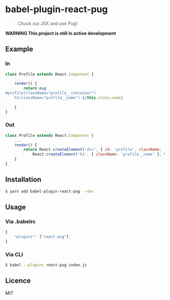 # babel-plugin-react-pug

> Chuck out JSX and use Pug!

**WARNING This project is still in active development**

## Example

### In

```js
class Profile extends React.Component {
    ...
    render() {
        return pug`
#profile(className="profile__container")
    h1(className="profile__name") ${this.state.name}
`
    }
}
```

### Out

```js
class Profile extends React.Component {
    ...
    render() {
        return React.createElement('div', { id: 'profile', className: 'profile__container' },
            React.createElement('h1', { className: 'profile__name' }, this.state.name));
    }
}
```

## Installation

```sh
$ yarn add babel-plugin-react-pug --dev
```

## Usage

### Via .babelrc

```js
{
    "plugins": ["react-pug"]
}
```

### Via CLI

```sh
$ babel --plugins react-pug index.js
```

## Licence

MIT